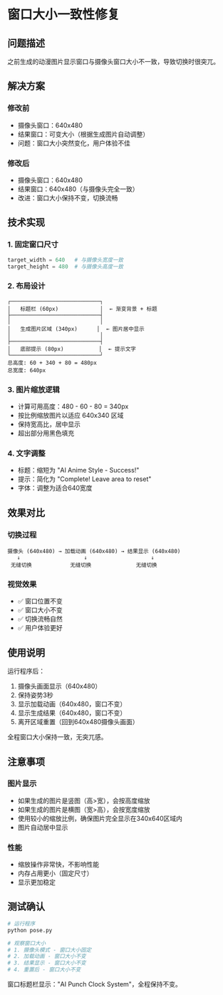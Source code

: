 # 窗口大小一致性修复

## 问题描述

之前生成的动漫图片显示窗口与摄像头窗口大小不一致，导致切换时很突兀。

## 解决方案

### 修改前
- 摄像头窗口：640x480
- 结果窗口：可变大小（根据生成图片自动调整）
- 问题：窗口大小突然变化，用户体验不佳

### 修改后
- 摄像头窗口：640x480
- 结果窗口：640x480（与摄像头完全一致）
- 改进：窗口大小保持不变，切换流畅

## 技术实现

### 1. 固定窗口尺寸
```python
target_width = 640   # 与摄像头宽度一致
target_height = 480  # 与摄像头高度一致
```

### 2. 布局设计
```
┌────────────────────────────┐
│   标题栏 (60px)             │  ← 渐变背景 + 标题
├────────────────────────────┤
│                            │
│   生成图片区域 (340px)      │  ← 图片居中显示
│                            │
├────────────────────────────┤
│   底部提示 (80px)           │  ← 提示文字
└────────────────────────────┘
总高度: 60 + 340 + 80 = 480px
总宽度: 640px
```

### 3. 图片缩放逻辑
- 计算可用高度：480 - 60 - 80 = 340px
- 按比例缩放图片以适应 640x340 区域
- 保持宽高比，居中显示
- 超出部分用黑色填充

### 4. 文字调整
- 标题：缩短为 "AI Anime Style - Success!"
- 提示：简化为 "Complete! Leave area to reset"
- 字体：调整为适合640宽度

## 效果对比

### 切换过程
```
摄像头 (640x480) → 加载动画 (640x480) → 结果显示 (640x480)
   ↓                    ↓                    ↓
 无缝切换            无缝切换              无缝切换
```

### 视觉效果
- ✅ 窗口位置不变
- ✅ 窗口大小不变
- ✅ 切换流畅自然
- ✅ 用户体验更好

## 使用说明

运行程序后：
1. 摄像头画面显示（640x480）
2. 保持姿势3秒
3. 显示加载动画（640x480，窗口不变）
4. 显示生成结果（640x480，窗口不变）
5. 离开区域重置（回到640x480摄像头画面）

全程窗口大小保持一致，无突兀感。

## 注意事项

### 图片显示
- 如果生成的图片是竖图（高>宽），会按高度缩放
- 如果生成的图片是横图（宽>高），会按宽度缩放
- 使用较小的缩放比例，确保图片完全显示在340x640区域内
- 图片自动居中显示

### 性能
- 缩放操作非常快，不影响性能
- 内存占用更小（固定尺寸）
- 显示更加稳定

## 测试确认

```bash
# 运行程序
python pose.py

# 观察窗口大小
# 1. 摄像头模式 - 窗口大小固定
# 2. 加载动画 - 窗口大小不变
# 3. 结果显示 - 窗口大小不变
# 4. 重置后 - 窗口大小不变
```

窗口标题栏显示："AI Punch Clock System"，全程保持不变。

